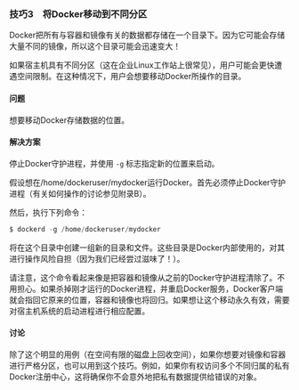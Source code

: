 ### 技巧3　将Docker移动到不同分区

Docker把所有与容器和镜像有关的数据都存储在一个目录下。因为它可能会存储大量不同的镜像，所以这个目录可能会迅速变大！

如果宿主机具有不同分区（这在企业Linux工作站上很常见），用户可能会更快遭遇空间限制。在这种情况下，用户会想要移动Docker所操作的目录。

#### 问题

想要移动Docker存储数据的位置。

#### 解决方案

停止Docker守护进程，并使用 `-g` 标志指定新的位置来启动。

假设想在/home/dockeruser/mydocker运行Docker。首先必须停止Docker守护进程（有关如何操作的讨论参见附录B）。

然后，执行下列命令：

```c
$ dockerd -g /home/dockeruser/mydocker
```

将在这个目录中创建一组新的目录和文件。这些目录是Docker内部使用的，对其进行操作风险自担（因为我们已经尝过滋味了！）。

请注意，这个命令看起来像是把容器和镜像从之前的Docker守护进程清除了。不用担心。如果杀掉刚才运行的Docker进程，并重启Docker服务，Docker客户端就会指回它原来的位置，容器和镜像也将回归。如果想让这个移动永久有效，需要对宿主机系统的启动进程进行相应配置。

#### 讨论

除了这个明显的用例（在空间有限的磁盘上回收空间），如果你想要对镜像和容器进行严格分区，也可以用到这个技巧。例如，如果你有权访问多个不同归属的私有Docker注册中心，这将确保你不会意外地把私有数据提供给错误的对象。

